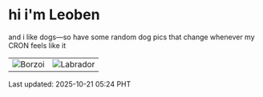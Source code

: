 # hi i'm Leoben

and i like dogs—so have some random dog pics that change whenever my CRON feels like it

|  |  |
|--------|----------|
| ![Borzoi](https://random-dog-vercel.vercel.app/api/random-borzoi?v=1760995475) | ![Labrador](https://random-dog-vercel.vercel.app/api/random-labrador?v=1760995475) |

Last updated: 2025-10-21 05:24 PHT
